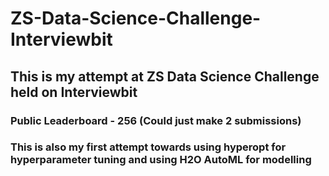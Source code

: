 # ZS-Data-Science-Challenge-Interviewbit

## This is my attempt at ZS Data Science Challenge held on Interviewbit

### Public Leaderboard - 256 (Could just make 2 submissions)

### This is also my first attempt towards using hyperopt for hyperparameter tuning and using H2O AutoML for modelling

